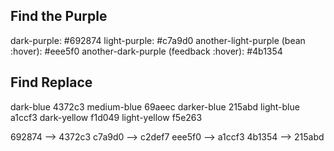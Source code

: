 ## Find the Purple

dark-purple: #692874 
light-purple: #c7a9d0
another-light-purple (bean :hover): #eee5f0
another-dark-purple (feedback :hover): #4b1354 

## Find Replace

dark-blue 4372c3
medium-blue 69aeec
darker-blue 215abd
light-blue a1ccf3
dark-yellow f1d049
light-yellow f5e263

692874 --> 4372c3
c7a9d0 --> c2def7
eee5f0 --> a1ccf3
4b1354 --> 215abd
